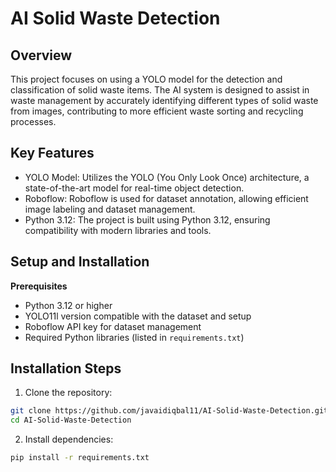 # AI Solid Waste Detection

## Overview
This project focuses on using a YOLO model for the detection and classification of solid waste items. The AI system is designed to assist in waste management by accurately identifying different types of solid waste from images, contributing to more efficient waste sorting and recycling processes.

## Key Features
- YOLO Model: Utilizes the YOLO (You Only Look Once) architecture, a state-of-the-art model for real-time object detection.
- Roboflow: Roboflow is used for dataset annotation, allowing efficient image labeling and dataset management.
- Python 3.12: The project is built using Python 3.12, ensuring compatibility with modern libraries and tools.

## Setup and Installation
**Prerequisites**
- Python 3.12 or higher
- YOLO11l version compatible with the dataset and setup
- Roboflow API key for dataset management
- Required Python libraries (listed in `requirements.txt`)

## Installation Steps
1. Clone the repository:

```bash
git clone https://github.com/javaidiqbal11/AI-Solid-Waste-Detection.git
cd AI-Solid-Waste-Detection
```
2. Install dependencies:

```bash
pip install -r requirements.txt
```
